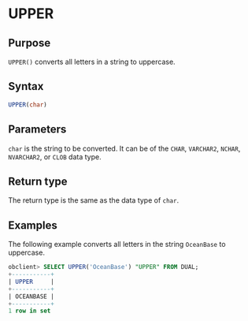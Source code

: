 # UPPER

## Purpose

`UPPER()` converts all letters in a string to uppercase.

## Syntax

```sql
UPPER(char)
```

## Parameters

`char` is the string to be converted. It can be of the `CHAR`, `VARCHAR2`, `NCHAR`, `NVARCHAR2`, or `CLOB` data type.

## Return type

The return type is the same as the data type of `char`.

## Examples

The following example converts all letters in the string `OceanBase` to uppercase.

```sql
obclient> SELECT UPPER('OceanBase') "UPPER" FROM DUAL;
+-----------+
| UPPER     |
+-----------+
| OCEANBASE |
+-----------+
1 row in set
```
